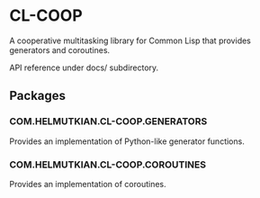 
# CL-COOP

A cooperative multitasking library for Common Lisp that provides generators and coroutines. 

API reference under docs/ subdirectory.

## Packages

### COM.HELMUTKIAN.CL-COOP.GENERATORS

Provides an implementation of Python-like generator functions. 

### COM.HELMUTKIAN.CL-COOP.COROUTINES

Provides an implementation of coroutines.

